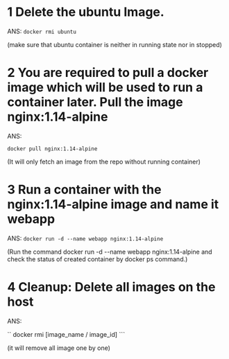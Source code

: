 # 1 Delete the ubuntu Image.

ANS: 
``` docker rmi ubuntu ```

(make sure that ubuntu container is neither in 
running state nor in stopped)


# 2 You are required to pull a docker image which will be used to run a container later. Pull the image nginx:1.14-alpine

ANS: 

``` docker pull nginx:1.14-alpine ```

(It will only fetch an image from the repo without running container)


# 3 Run a container with the nginx:1.14-alpine image and name it webapp



ANS: 
``` docker run -d --name webapp nginx:1.14-alpine ```

(Run the command docker run -d --name webapp nginx:1.14-alpine 
and check the status of created container by docker ps command.)

# 4 Cleanup: Delete all images on the host

ANS: 

`` docker rmi [image_name / image_id] ```

(it will remove all image one by one)

